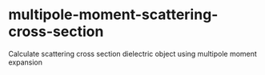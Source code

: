 # multipole-moment-scattering-cross-section
Calculate scattering cross section dielectric object using multipole moment expansion 
